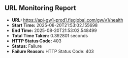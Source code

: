 ## URL Monitoring Report

- **URL:** https://api-gw1-prod1.fisglobal.com/gw/v1/health
- **Start Time:** 2025-08-20T21:53:02.155698
- **End Time:** 2025-08-20T21:53:02.548499
- **Total Time Taken:** 0.392801 seconds
- **HTTP Status Code:** 403
- **Status:** Failure
- **Failure Reason:** HTTP Status Code: 403
